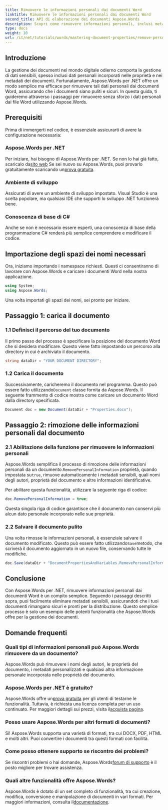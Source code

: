 ```yaml
---
title: Rimuovere le informazioni personali dai documenti Word
linktitle: Rimuovere le informazioni personali dai documenti Word
second_title: API di elaborazione dei documenti Aspose.Words
description: Scopri come rimuovere informazioni personali, inclusi metadati e dettagli dell'autore, dai tuoi documenti Word utilizzando Aspose.Words per .NET.
type: docs
weight: 10
url: /it/net/tutorials/words/mastering-document-properties/remove-personal-information-word-document/
---
```

## Introduzione

La gestione dei documenti nel mondo digitale odierno comporta la gestione di dati sensibili, spesso inclusi dati personali incorporati nelle proprietà e nei metadati dei documenti. Fortunatamente, Aspose.Words per .NET offre un modo semplice ma efficace per rimuovere tali dati personali dai documenti Word, assicurando che i documenti siano puliti e sicuri. In questa guida, ti guideremo attraverso i passaggi per rimuovere senza sforzo i dati personali dai file Word utilizzando Aspose.Words.

## Prerequisiti

Prima di immergerti nel codice, è essenziale assicurarti di avere la configurazione necessaria:

### Aspose.Words per .NET

Per iniziare, hai bisogno di Aspose.Words per .NET. Se non lo hai già fatto, scaricalo da[sito web](https://releases.aspose.com/words/net/) Se sei nuovo su Aspose.Words, puoi provarlo gratuitamente scaricando un[prova gratuita](https://releases.aspose.com/).

### Ambiente di sviluppo

Assicurati di avere un ambiente di sviluppo impostato. Visual Studio è una scelta popolare, ma qualsiasi IDE che supporti lo sviluppo .NET funzionerà bene.

### Conoscenza di base di C#

Anche se non è necessario essere esperti, una conoscenza di base della programmazione C# renderà più semplice comprendere e modificare il codice.

## Importazione degli spazi dei nomi necessari

Ora, iniziamo importando i namespace richiesti. Questi ci consentiranno di lavorare con Aspose.Words e caricare i documenti Word nella nostra applicazione.

```csharp
using System;
using Aspose.Words;
```

Una volta importati gli spazi dei nomi, sei pronto per iniziare.

## Passaggio 1: carica il documento

### 1.1 Definisci il percorso del tuo documento

Il primo passo del processo è specificare la posizione del documento Word che si desidera modificare. Questo viene fatto impostando un percorso alla directory in cui è archiviato il documento.

```csharp
string dataDir = "YOUR DOCUMENT DIRECTORY";
```

### 1.2 Carica il documento

Successivamente, caricheremo il documento nel programma. Questo può essere fatto utilizzando`Document` classe fornita da Aspose.Words. Il seguente frammento di codice mostra come caricare un documento Word dalla directory specificata.

```csharp
Document doc = new Document(dataDir + "Properties.docx");
```

## Passaggio 2: rimozione delle informazioni personali dal documento

### 2.1 Abilitazione della funzione per rimuovere le informazioni personali

 Aspose.Words semplifica il processo di rimozione delle informazioni personali da un documento.`RemovePersonalInformation` proprietà, quando impostata su`true`, rimuove automaticamente i metadati sensibili, quali nomi degli autori, proprietà del documento e altre informazioni identificative.

Per abilitare questa funzionalità, utilizzare la seguente riga di codice:

```csharp
doc.RemovePersonalInformation = true;
```

Questa singola riga di codice garantisce che il documento non conservi più alcun dato personale incorporato nelle sue proprietà.

### 2.2 Salvare il documento pulito

 Una volta rimosse le informazioni personali, è essenziale salvare il documento modificato. Questo può essere fatto utilizzando`Save`metodo, che scriverà il documento aggiornato in un nuovo file, conservando tutte le modifiche.

```csharp
doc.Save(dataDir + "DocumentPropertiesAndVariables.RemovePersonalInformation.docx");
```

## Conclusione

Con Aspose.Words per .NET, rimuovere informazioni personali dai documenti Word è un compito semplice. Seguendo i passaggi descritti sopra, puoi facilmente eliminare metadati sensibili, assicurandoti che i tuoi documenti rimangano sicuri e pronti per la distribuzione. Questo semplice processo è solo un esempio delle potenti funzionalità che Aspose.Words offre per la gestione dei documenti.

## Domande frequenti

### Quali tipi di informazioni personali può Aspose.Words rimuovere da un documento?

Aspose.Words può rimuovere i nomi degli autori, le proprietà del documento, i metadati personalizzati e qualsiasi altra informazione personale incorporata nelle proprietà del documento.

### Aspose.Words per .NET è gratuito?

 Aspose.Words offre un[prova gratuita](https://releases.aspose.com/) per gli utenti di testarne le funzionalità. Tuttavia, è richiesta una licenza completa per un uso continuato. Per maggiori dettagli sui prezzi, visita il[acquista pagina](https://purchase.aspose.com/buy).

### Posso usare Aspose.Words per altri formati di documenti?

Sì! Aspose.Words supporta una varietà di formati, tra cui DOCX, PDF, HTML e molti altri. Puoi convertire i documenti tra questi formati con facilità.

### Come posso ottenere supporto se riscontro dei problemi?

 Se riscontri problemi o hai domande, Aspose.Words[forum di supporto](https://forum.aspose.com/c/words/8) è il posto migliore per trovare assistenza.

### Quali altre funzionalità offre Aspose.Words?

 Aspose.Words è dotato di un set completo di funzionalità, tra cui creazione, modifica, conversione e manipolazione di documenti in vari formati. Per maggiori informazioni, consulta il[documentazione](https://reference.aspose.com/words/net/).